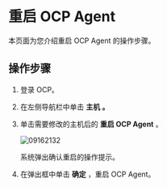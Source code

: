重启 OCP Agent
=================================

本页面为您介绍重启 OCP Agent 的操作步骤。

**操作步骤**
-----------------------------

1. 登录 OCP。

2. 在左侧导航栏中单击 **主机** **。**

3. 单击需要修改的主机后的 **重启 OCP Agent** 。

   ![09162132](https://help-static-aliyun-doc.aliyuncs.com/assets/img/zh-CN/5660562361/p327465.png)

   系统弹出确认重启的操作提示。

4. 在弹出框中单击 **确定** ，重启 OCP Agent。
